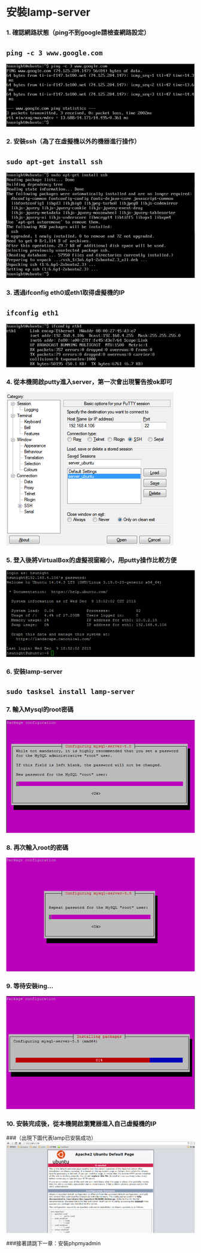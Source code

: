 # **安裝lamp-server**


### 1. 確認網路狀態（ping不到google請檢查網路設定）
## ```ping -c 3 www.google.com```
![](img/p1_1.png)

### 2. 安裝ssh（為了在虛擬機以外的機器進行操作）
## ```sudo apt-get install ssh```
![](img/p1_2.png)

### 3. 透過ifconfig eth0或eth1取得虛擬機的IP

## ```ifconfig eth1```
![](img/p1_3.png)

### 4. 從本機開啟putty進入server，第一次會出現警告按ok即可
![](img/p1_4.png)

### 5. 登入後將VirtualBox的虛擬視窗縮小，用putty操作比較方便

![](img/p1_5.png)

### 6. 安裝lamp-server
## ```sudo tasksel install lamp-server```

### 7. 輸入Mysql的root密碼
![](img/p1_6.png)

### 8. 再次輸入root的密碼
![](img/p1_7.png)

### 9. 等待安裝ing…
![](img/p1_8.png)

### 10. 安裝完成後，從本機開啟瀏覽器進入自己虛擬機的IP
###（出現下圖代表lamp已安裝成功）
![](img/p1_9.png)

###接著請跳下一章：安裝phpmyadmin